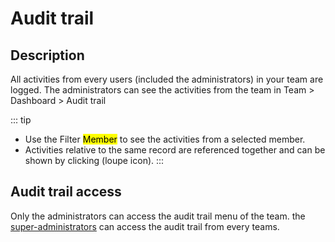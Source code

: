 # Audit trail

## Description
All activities from every users (included the administrators) in your team are logged.
The administrators can see the activities from the team in Team  > Dashboard > Audit trail

::: tip
* Use the Filter <mark>Member</mark> to see the activities from a selected member.
* Activities relative to the same record are referenced together and can be shown by clicking (loupe icon).
:::

## Audit trail access
Only the administrators can access the audit trail menu of the team. the [super-administrators](/general/super-administration/audit-trail.md) can access the audit trail from every teams.
